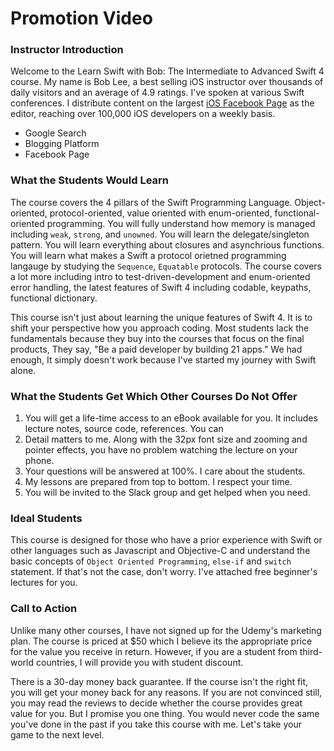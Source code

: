 # Promotion Video

### Instructor Introduction
Welcome to the Learn Swift with Bob: The Intermediate to Advanced Swift 4 course. My name is Bob Lee, a best selling iOS instructor over thousands of daily visitors and an average of 4.9 ratings. I've spoken at various Swift conferences. I distribute content on the largest [iOS Facebook Page](https://www.facebook.com/apple.ios.developers) as the editor, reaching over 100,000 iOS developers on a weekly basis.

  - Google Search
  - Blogging Platform
  - Facebook Page

### What the Students Would Learn
The course covers the 4 pillars of the Swift Programming Language. Object-oriented, protocol-oriented,  value oriented with enum-oriented, functional-oriented programming. You will fully understand how memory is managed including `weak`, `strong`, and `unowned`. You will learn the delegate/singleton pattern. You will learn everything about closures and asynchrious functions. You will learn what makes a Swift a protocol orietned programming langauge by studying the `Sequence`, `Equatable` protocols. The course covers a lot more including intro to test-driven-development and enum-oriented error handling, the latest features of Swift 4 including codable, keypaths, functional dictionary.

This course isn't just about learning the unique features of Swift 4. It is to shift your perspective how you approach coding. Most students lack the fundamentals because they buy into the courses that focus on the final products, They say, "Be a paid developer by building 21 apps." We had enough, It simply doesn't work because I've started my journey with Swift alone.

### What the Students Get Which Other Courses Do Not Offer

1. You will get a life-time access to an eBook available for you. It includes lecture notes, source code, references. You can
2. Detail matters to me.  Along with the 32px font size and zooming and pointer effects, you have no problem watching the lecture on your phone.
3. Your questions will be answered at 100%. I care about the students.
4. My lessons are prepared from top to bottom. I respect your time.
5. You will be invited to the Slack group and get helped when you need.

### Ideal Students
This course is designed for those who have a prior experience with Swift or other languages such as Javascript and Objective-C and understand the basic concepts of `Object Oriented Programming`, `else-if` and `switch` statement. If that's not the case, don't worry. I've attached free beginner's lectures for you.

### Call to Action
Unlike many other courses, I have not signed up for the Udemy's marketing plan. The course is priced at $50 which I believe its the appropriate price for the value you receive in return. However, if you are a student  from third-world countries, I will provide you with student discount.

There is a 30-day money back guarantee. If the course isn't the right fit, you will get your money back for any reasons. If you are not convinced still, you may read the reviews to decide whether the course provides great value for you. But I promise you one thing. You would never code the same you've done in the past if you take this course with me. Let's take your game to the next level.
